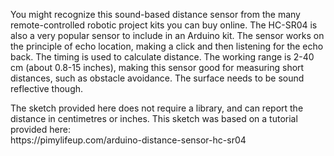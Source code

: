 You might recognize this sound-based distance sensor from the many remote-controlled robotic project kits you can buy online. The HC-SR04 is also a very popular sensor to include in an Arduino kit. The sensor works on the principle of echo location, making a click and then listening for the echo back. The timing is used to calculate distance. The working range is 2-40 cm (about 0.8-15 inches), making this sensor good for measuring short distances, such as obstacle avoidance. The surface needs to be sound reflective though.

<p>The sketch provided here does not require a library, and can report the distance in centimetres or inches. This sketch was based on a tutorial provided here:<br>
  https://pimylifeup.com/arduino-distance-sensor-hc-sr04
